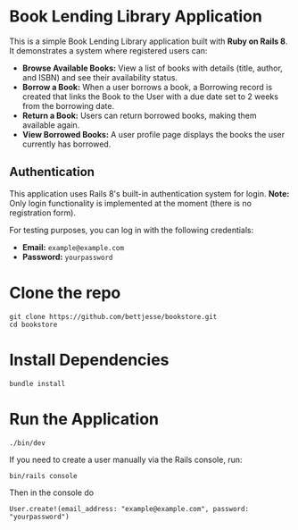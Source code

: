# Book Lending Library Application

This is a simple Book Lending Library application built with **Ruby on Rails 8**. It demonstrates a system where registered users can:

- **Browse Available Books:** View a list of books with details (title, author, and ISBN) and see their availability status.
- **Borrow a Book:** When a user borrows a book, a Borrowing record is created that links the Book to the User with a due date set to 2 weeks from the borrowing date.
- **Return a Book:** Users can return borrowed books, making them available again.
- **View Borrowed Books:** A user profile page displays the books the user currently has borrowed.

## Authentication

This application uses Rails 8's built-in authentication system for login. **Note:** Only login functionality is implemented at the moment (there is no registration form). 

For testing purposes, you can log in with the following credentials:

- **Email:** `example@example.com`
- **Password:** `yourpassword`


# Clone the repo 
```
git clone https://github.com/bettjesse/bookstore.git
cd bookstore
```
# Install Dependencies
```
bundle install
```

#  Run the Application
```
./bin/dev
```
If you need to create a user manually via the Rails console, run:

```bash
bin/rails console
```
Then in the console do 
```
User.create!(email_address: "example@example.com", password: "yourpassword")
```

